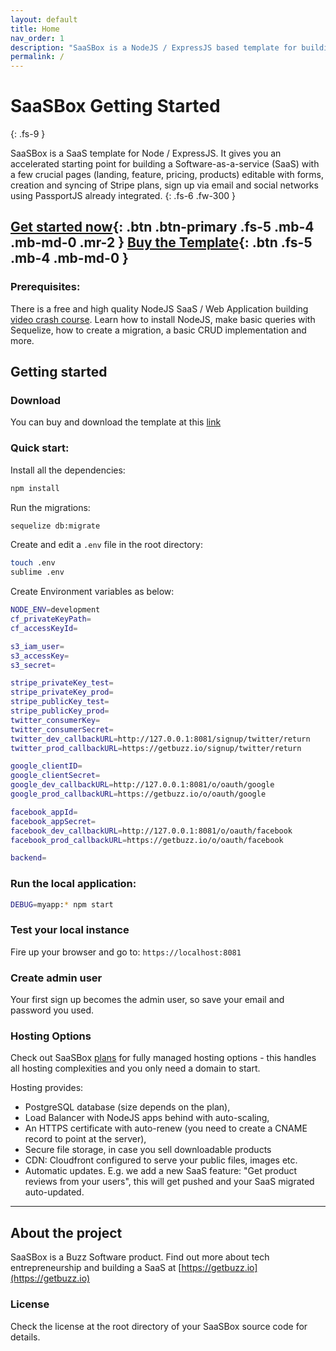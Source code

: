 ```yaml
---
layout: default
title: Home
nav_order: 1
description: "SaaSBox is a NodeJS / ExpressJS based template for building a software as a service SaaS business."
permalink: /
---
```


# SaaSBox Getting Started
{: .fs-9 }

SaaSBox is a SaaS template for Node / ExpressJS. It gives you an accelerated starting point for building a Software-as-a-service (SaaS) with a few crucial pages (landing, feature, pricing, products) editable with forms, creation and syncing of Stripe plans, sign up via email and social networks using PassportJS already integrated.
{: .fs-6 .fw-300 }

[Get started now](#getting-started){: .btn .btn-primary .fs-5 .mb-4 .mb-md-0 .mr-2 } [Buy the Template](https://saasbox.net/products){: .btn .fs-5 .mb-4 .mb-md-0 }
---

### Prerequisites:
There is a free and high quality NodeJS SaaS / Web Application building [video crash course](https://getbuzz.io/c/learning-expressjs). Learn how to install NodeJS, make basic queries with Sequelize, how to create a migration, a basic CRUD implementation and more.

## Getting started

### Download

You can buy and download the template at this [link](https://saasbox.net/products)

### Quick start:

Install all the dependencies:
```bash
npm install
```

Run the migrations:

```bash
sequelize db:migrate
```

Create and edit a `.env` file in the root directory:

```bash
touch .env
sublime .env
```

Create Environment variables as below:
```bash
NODE_ENV=development
cf_privateKeyPath=
cf_accessKeyId=

s3_iam_user=
s3_accessKey=
s3_secret=

stripe_privateKey_test=
stripe_privateKey_prod=
stripe_publicKey_test=
stripe_publicKey_prod=
twitter_consumerKey=
twitter_consumerSecret=
twitter_dev_callbackURL=http://127.0.0.1:8081/signup/twitter/return
twitter_prod_callbackURL=https://getbuzz.io/signup/twitter/return

google_clientID=
google_clientSecret=
google_dev_callbackURL=http://127.0.0.1:8081/o/oauth/google
google_prod_callbackURL=https://getbuzz.io/o/oauth/google

facebook_appId=
facebook_appSecret=
facebook_dev_callbackURL=http://127.0.0.1:8081/o/oauth/facebook
facebook_prod_callbackURL=https://getbuzz.io/o/oauth/facebook

backend=
```
### Run the local application:
```bash
DEBUG=myapp:* npm start
```

### Test your local instance

Fire up your browser and go to: `https://localhost:8081`

### Create admin user

Your first sign up becomes the admin user, so save your email and password you used.

### Hosting Options

Check out SaaSBox [plans](https://saasbox.net/pricing) for fully managed hosting options - this handles all hosting complexities and you only need a domain to start.

Hosting provides:
* PostgreSQL database (size depends on the plan),
* Load Balancer with NodeJS apps behind with auto-scaling, 
* An HTTPS certificate with auto-renew (you need to create a CNAME record to point at the server), 
* Secure file storage, in case you sell downloadable products
* CDN: Cloudfront configured to serve your public files, images etc.
* Automatic updates. E.g. we add a new SaaS feature: "Get product reviews from your users", this will get pushed and your SaaS migrated auto-updated.


---

## About the project

SaaSBox is a Buzz Software product. Find out more about tech entrepreneurship and building a SaaS at [https://getbuzz.io](https://getbuzz.io)

### License

Check the license at the root directory of your SaaSBox source code for details.

